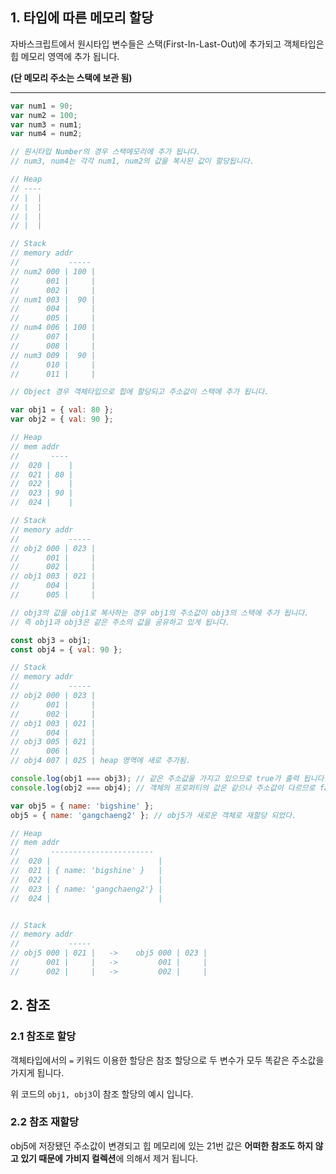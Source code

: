 1\. 타입에 따른 메모리 할당
-----------------

 자바스크립트에서 원시타입 변수들은 스택(First-In-Last-Out)에 추가되고 객체타입은 힙 메모리 영역에 추가 됩니다. 

**(단 메모리 주소는 스택에 보관 됨)**

--------------------------------------------------------------------------------------------------------------

```js
var num1 = 90;
var num2 = 100;
var num3 = num1;
var num4 = num2;

// 원시타입 Number의 경우 스택메모리에 추가 됩니다.
// num3, num4는 각각 num1, num2의 값을 복사된 값이 할당됩니다.

// Heap
// ----
// |  |
// |  |
// |  |
// |  |

// Stack 
// memory addr
//           -----
// num2 000 | 100 |
//      001 |     |
//      002 |     |
// num1 003 |  90 |
//      004 |     |
//      005 |     |
// num4 006 | 100 |
//      007 |     |
//      008 |     |
// num3 009 |  90 |
//      010 |     |
//      011 |     |

// Object 경우 객체타입으로 힙에 할당되고 주소값이 스택에 추가 됩니다.

var obj1 = { val: 80 };
var obj2 = { val: 90 };

// Heap
// mem addr 
//       ----
//  020 |    |
//  021 | 80 |
//  022 |    |
//  023 | 90 |
//  024 |    |

// Stack 
// memory addr
//           -----
// obj2 000 | 023 |
//      001 |     |
//      002 |     |
// obj1 003 | 021 |
//      004 |     |
//      005 |     |

// obj3의 값을 obj1로 복사하는 경우 obj1의 주소값이 obj3의 스택에 추가 됩니다.
// 즉 obj1과 obj3은 같은 주소의 값을 공유하고 있게 됩니다.

const obj3 = obj1;
const obj4 = { val: 90 };

// Stack 
// memory addr
//           -----
// obj2 000 | 023 |
//      001 |     |
//      002 |     |
// obj1 003 | 021 |
//      004 |     |
// obj3 005 | 021 |
//      006 |     |
// obj4 007 | 025 | heap 영역에 새로 추가됨.

console.log(obj1 === obj3); // 같은 주소값을 가지고 있으므로 true가 출력 됩니다.
console.log(obj2 === obj4); // 객체의 프로퍼티의 값은 같으나 주소값이 다르므로 false가 출력 됩니다.

var obj5 = { name: 'bigshine' };
obj5 = { name: 'gangchaeng2' }; // obj5가 새로운 객체로 재할당 되었다.

// Heap
// mem addr 
//       -----------------------
//  020 |                        |
//  021 | { name: 'bigshine' }   |
//  022 |                        |
//  023 | { name: 'gangchaeng2'} |
//  024 |                        |


// Stack              
// memory addr          
//           -----      
// obj5 000 | 021 |   ->    obj5 000 | 023 |     
//      001 |     |   ->         001 |     |     
//      002 |     |   ->         002 |     |     
```

2\. 참조
------

###  2.1 참조로 할당

 객체타입에서의 `=` 키워드 이용한 할당은 참조 할당으로 두 변수가 모두 똑같은 주소값을 가지게 됩니다.

 위 코드의 `obj1, obj3`​이 참조 할당의 예시 입니다.

###  2.2 참조 재할당

 obj5에 저장됐던 주소값이 변경되고 힙 메모리에 있는 21번 값은 **어떠한 참조도 하지 않고 있기 때문에** **가비지 컬렉션**에 의해서 제거 됩니다.
